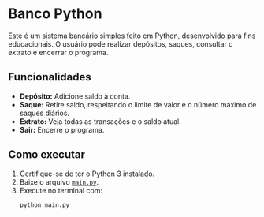 # Banco Python

Este é um sistema bancário simples feito em Python, desenvolvido para fins educacionais. O usuário pode realizar depósitos, saques, consultar o extrato e encerrar o programa.

## Funcionalidades

- **Depósito:** Adicione saldo à conta.
- **Saque:** Retire saldo, respeitando o limite de valor e o número máximo de saques diários.
- **Extrato:** Veja todas as transações e o saldo atual.
- **Sair:** Encerre o programa.

## Como executar

1. Certifique-se de ter o Python 3 instalado.
2. Baixe o arquivo [`main.py`](main.py).
3. Execute no terminal com:
   ```sh
   python main.py
